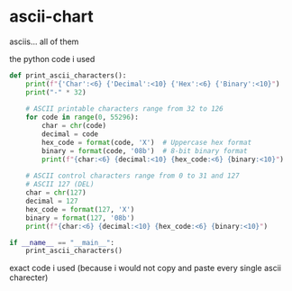 # ascii-chart
asciis... all of them

the python code i used
```python
def print_ascii_characters():
    print(f"{'Char':<6} {'Decimal':<10} {'Hex':<6} {'Binary':<10}")
    print("-" * 32)
    
    # ASCII printable characters range from 32 to 126
    for code in range(0, 55296):
        char = chr(code)
        decimal = code
        hex_code = format(code, 'X')  # Uppercase hex format
        binary = format(code, '08b')  # 8-bit binary format
        print(f"{char:<6} {decimal:<10} {hex_code:<6} {binary:<10}")
    
    # ASCII control characters range from 0 to 31 and 127
    # ASCII 127 (DEL)
    char = chr(127)
    decimal = 127
    hex_code = format(127, 'X')
    binary = format(127, '08b')
    print(f"{char:<6} {decimal:<10} {hex_code:<6} {binary:<10}")

if __name__ == "__main__":
    print_ascii_characters()
```
exact code i used (because i would not copy and paste every single ascii charecter)

```python

```
